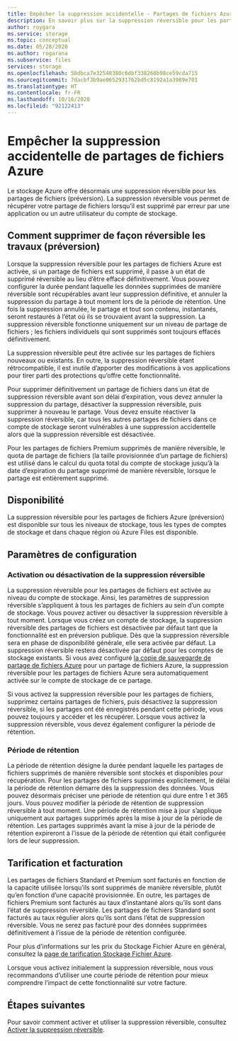 ```yaml
---
title: Empêcher la suppression accidentelle - Partages de fichiers Azure
description: En savoir plus sur la suppression réversible pour les partages de fichiers Azure et sur la façon de l’utiliser pour récupérer des données et empêcher la suppression accidentelle.
author: roygara
ms.service: storage
ms.topic: conceptual
ms.date: 05/28/2020
ms.author: rogarana
ms.subservice: files
services: storage
ms.openlocfilehash: 50dbca7e32548380c6dbf338260b98ce59cda715
ms.sourcegitcommit: 7dacbf3b9ae0652931762bd5c8192a1a3989e701
ms.translationtype: HT
ms.contentlocale: fr-FR
ms.lasthandoff: 10/16/2020
ms.locfileid: "92122413"
---
```

# <a name="prevent-accidental-deletion-of-azure-file-shares"></a>Empêcher la suppression accidentelle de partages de fichiers Azure

Le stockage Azure offre désormais une suppression réversible pour les partages de fichiers (préversion). La suppression réversible vous permet de récupérer votre partage de fichiers lorsqu’il est supprimé par erreur par une application ou un autre utilisateur du compte de stockage.

## <a name="how-soft-delete-preview-works"></a>Comment supprimer de façon réversible les travaux (préversion)

Lorsque la suppression réversible pour les partages de fichiers Azure est activée, si un partage de fichiers est supprimé, il passe à un état de supprimé réversible au lieu d’être effacé définitivement. Vous pouvez configurer la durée pendant laquelle les données supprimées de manière réversible sont récupérables avant leur suppression définitive, et annuler la suppression du partage à tout moment lors de la période de rétention. Une fois la suppression annulée, le partage et tout son contenu, instantanés, seront restaurés à l’état où ils se trouvaient avant la suppression. La suppression réversible fonctionne uniquement sur un niveau de partage de fichiers ; les fichiers individuels qui sont supprimés sont toujours effacés définitivement.

La suppression réversible peut être activée sur les partages de fichiers nouveaux ou existants. En outre, la suppression réversible étant rétrocompatible, il est inutile d’apporter des modifications à vos applications pour tirer parti des protections qu’offre cette fonctionnalité. 

Pour supprimer définitivement un partage de fichiers dans un état de suppression réversible avant son délai d’expiration, vous devez annuler la suppression du partage, désactiver la suppression réversible, puis supprimer à nouveau le partage. Vous devez ensuite réactiver la suppression réversible, car tous les autres partages de fichiers dans ce compte de stockage seront vulnérables à une suppression accidentelle alors que la suppression réversible est désactivée.

Pour les partages de fichiers Premium supprimés de manière réversible, le quota de partage de fichiers (la taille provisionnée d’un partage de fichiers) est utilisé dans le calcul du quota total du compte de stockage jusqu’à la date d’expiration du partage supprimé de manière réversible, lorsque le partage est entièrement supprimé.

## <a name="availability"></a>Disponibilité

La suppression réversible pour les partages de fichiers Azure (préversion) est disponible sur tous les niveaux de stockage, tous les types de comptes de stockage et dans chaque région où Azure Files est disponible.

## <a name="configuration-settings"></a>Paramètres de configuration

### <a name="enabling-or-disabling-soft-delete"></a>Activation ou désactivation de la suppression réversible

La suppression réversible pour les partages de fichiers est activée au niveau du compte de stockage. Ainsi, les paramètres de suppression réversible s’appliquent à tous les partages de fichiers au sein d’un compte de stockage. Vous pouvez activer ou désactiver la suppression réversible à tout moment. Lorsque vous créez un compte de stockage, la suppression réversible des partages de fichiers est désactivée par défaut tant que la fonctionnalité est en préversion publique. Dès que la suppression réversible sera en phase de disponibilité générale, elle sera activée par défaut. La suppression réversible restera désactivée par défaut pour les comptes de stockage existants. Si vous avez configuré [la copie de sauvegarde de partage de fichiers Azure](../../backup/azure-file-share-backup-overview.md) pour un partage de fichiers Azure, la suppression réversible pour les partages de fichiers Azure sera automatiquement activée sur le compte de stockage de ce partage.

Si vous activez la suppression réversible pour les partages de fichiers, supprimez certains partages de fichiers, puis désactivez la suppression réversible, si les partages ont été enregistrés pendant cette période, vous pouvez toujours y accéder et les récupérer. Lorsque vous activez la suppression réversible, vous devez également configurer la période de rétention.

### <a name="retention-period"></a>Période de rétention

La période de rétention désigne la durée pendant laquelle les partages de fichiers supprimés de manière réversible sont stockés et disponibles pour récupération. Pour les partages de fichiers supprimés explicitement, le délai la période de rétention démarre dès la suppression des données. Vous pouvez désormais préciser une période de rétention qui dure entre 1 et 365 jours. Vous pouvez modifier la période de rétention de suppression réversible à tout moment. Une période de rétention mise à jour s’applique uniquement aux partages supprimés après la mise à jour de la période de rétention. Les partages supprimés avant la mise à jour de la période de rétention expireront à l’issue de la période de rétention qui était configurée lors de leur suppression.

## <a name="pricing-and-billing"></a>Tarification et facturation

Les partages de fichiers Standard et Premium sont facturés en fonction de la capacité utilisée lorsqu’ils sont supprimés de manière réversible, plutôt qu’en fonction d’une capacité provisionnée. En outre, les partages de fichiers Premium sont facturés au taux d’instantané alors qu’ils sont dans l’état de suppression réversible. Les partages de fichiers Standard sont facturés au taux régulier alors qu’ils sont dans l’état de suppression réversible. Vous ne serez pas facturé pour des données supprimées définitivement à l’issue de la période de rétention configurée.

Pour plus d’informations sur les prix du Stockage Fichier Azure en général, consultez la [page de tarification Stockage Fichier Azure](https://azure.microsoft.com/pricing/details/storage/files/).

Lorsque vous activez initialement la suppression réversible, nous vous recommandons d’utiliser une courte période de rétention pour mieux comprendre l’impact de cette fonctionnalité sur votre facture.

## <a name="next-steps"></a>Étapes suivantes

Pour savoir comment activer et utiliser la suppression réversible, consultez [Activer la suppression réversible](storage-files-enable-soft-delete.md).
